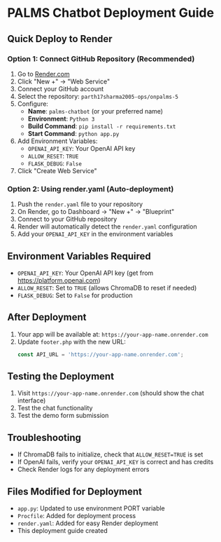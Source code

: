 # PALMS Chatbot Deployment Guide

## Quick Deploy to Render

### Option 1: Connect GitHub Repository (Recommended)
1. Go to [Render.com](https://render.com)
2. Click "New +" → "Web Service"
3. Connect your GitHub account
4. Select the repository: `parth17sharma2005-ops/onpalms-5`
5. Configure:
   - **Name**: `palms-chatbot` (or your preferred name)
   - **Environment**: `Python 3`
   - **Build Command**: `pip install -r requirements.txt`
   - **Start Command**: `python app.py`
6. Add Environment Variables:
   - `OPENAI_API_KEY`: Your OpenAI API key
   - `ALLOW_RESET`: `TRUE`
   - `FLASK_DEBUG`: `False`
7. Click "Create Web Service"

### Option 2: Using render.yaml (Auto-deployment)
1. Push the `render.yaml` file to your repository
2. On Render, go to Dashboard → "New +" → "Blueprint"
3. Connect to your GitHub repository
4. Render will automatically detect the `render.yaml` configuration
5. Add your `OPENAI_API_KEY` in the environment variables

## Environment Variables Required
- `OPENAI_API_KEY`: Your OpenAI API key (get from https://platform.openai.com)
- `ALLOW_RESET`: Set to `TRUE` (allows ChromaDB to reset if needed)
- `FLASK_DEBUG`: Set to `False` for production

## After Deployment
1. Your app will be available at: `https://your-app-name.onrender.com`
2. Update `footer.php` with the new URL:
   ```javascript
   const API_URL = 'https://your-app-name.onrender.com';
   ```

## Testing the Deployment
1. Visit `https://your-app-name.onrender.com` (should show the chat interface)
2. Test the chat functionality
3. Test the demo form submission

## Troubleshooting
- If ChromaDB fails to initialize, check that `ALLOW_RESET=TRUE` is set
- If OpenAI fails, verify your `OPENAI_API_KEY` is correct and has credits
- Check Render logs for any deployment errors

## Files Modified for Deployment
- `app.py`: Updated to use environment PORT variable
- `Procfile`: Added for deployment process
- `render.yaml`: Added for easy Render deployment
- This deployment guide created
